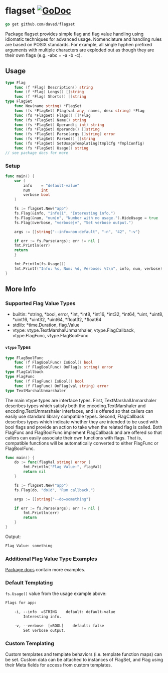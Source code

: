 # flagset [![GoDoc](https://pkg.go.dev/badge/github.com/daved/flagset.svg)](https://pkg.go.dev/github.com/daved/flagset)

```go
go get github.com/daved/flagset
```

Package flagset provides simple flag and flag value handling using idiomatic techniques for advanced
usage. Nomenclature and handling rules are based on POSIX standards. For example, all single hyphen
prefixed arguments with multiple characters are exploded out as though they are their own flags
(e.g. -abc = -a -b -c). 

## Usage

```go
type Flag
    func (f *Flag) Description() string
    func (f *Flag) Longs() []string
    func (f *Flag) Shorts() []string
type FlagSet
    func New(name string) *FlagSet
    func (fs *FlagSet) Flag(val any, names, desc string) *Flag
    func (fs *FlagSet) Flags() []*Flag
    func (fs *FlagSet) Name() string
    func (fs *FlagSet) Operand(i int) string
    func (fs *FlagSet) Operands() []string
    func (fs *FlagSet) Parse(args []string) error
    func (fs *FlagSet) Parsed() []string
    func (fs *FlagSet) SetUsageTemplating(tmplCfg *TmplConfig)
    func (fs *FlagSet) Usage() string
// see package docs for more
```

### Setup

```go
func main() {
    var (
        info    = "default-value"
        num     int
        verbose bool
    )

    fs := flagset.New("app")
    fs.Flag(&info, "info|i", "Interesting info.")
    fs.Flag(&num, "num|n", "Number with no usage.").HideUsage = true
    fs.Flag(&verbose, "verbose|v", "Set verbose output.")

    args := []string{"--info=non-default", "-n", "42", "-v"}

    if err := fs.Parse(args); err != nil {
	fmt.Println(err)
	return
    }

    fmt.Println(fs.Usage())
    fmt.Printf("Info: %s, Num: %d, Verbose: %t\n", info, num, verbose)
}
```

## More Info

### Supported Flag Value Types

- builtin: *string, *bool, error, *int, *int8, *int16, *int32, *int64, *uint, *uint8, *uint16,
*uint32, *uint64, *float32, *float64
- stdlib: *time.Duration, flag.Value
- vtype: vtype.TextMarshalUnmarshaler, vtype.FlagCallback, vtype.FlagFunc, vtype.FlagBoolFunc

#### `vtype` Types

```go
type FlagBoolFunc
    func (f FlagBoolFunc) IsBool() bool
    func (f FlagBoolFunc) OnFlag(s string) error
type FlagCallback
type FlagFunc
    func (f FlagFunc) IsBool() bool
    func (f FlagFunc) OnFlag(val string) error
type TextMarshalUnmarshaler
```

The main vtype types are interface types. First, TextMarshalUnmarshaler describes types which
satisfy both the encoding.TextMarshaler and encoding.TextUnmarshaler interfaces, and is offered so
that callers can easily use standard library compatible types. Second, FlagCallback describes types
which indicate whether they are intended to be used with bool flags and provide an action to take
when the related flag is called. Both FlagFunc and FlagBoolFunc implement FlagCallback and are
offered so that callers can easily associate their own functions with flags. That is, compatible
functions will be automatically converted to either FlagFunc or FlagBoolFunc.

```go
func main() {
    do := func(flagVal string) error {
        fmt.Println("Flag Value:", flagVal)
        return nil
    }

    fs := flagset.New("app")
    fs.Flag(do, "do|d", "Run callback.")

    args := []string{"--do=something"}

    if err := fs.Parse(args); err != nil {
        fmt.Println(err)
        return
    }
}
```
Output:
```txt
Flag Value: something
```

### Additional Flag Value Type Examples

[Package docs](https://pkg.go.dev/github.com/daved/flagset) contain more examples.

### Default Templating

`fs.Usage()` value from the usage example above:

```txt
Flags for app:

    -i, --info  =STRING    default: default-value
        Interesting info.

    -v, --verbose  [=BOOL]    default: false
        Set verbose output.
```

### Custom Templating

Custom templates and template behaviors (i.e. template function maps) can be set. Custom data can be
attached to instances of FlagSet, and Flag using their Meta fields for access from custom templates.
